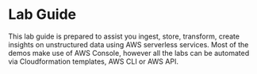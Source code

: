 # Lab Guide #


This lab guide is prepared to assist you ingest, store, transform, create insights on unstructured data using AWS serverless services. Most of the demos make use of AWS Console, however all the labs can be automated via Cloudformation templates, AWS CLI or AWS API.
